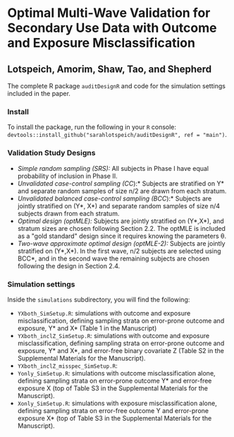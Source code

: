 # Optimal Multi-Wave Validation for Secondary Use Data with Outcome and Exposure Misclassification
## Lotspeich, Amorim, Shaw, Tao, and Shepherd
The complete R package `auditDesignR` and code for the simulation settings included in the paper. 

### Install
To install the package, run the following in your `R` console: `devtools::install_github("sarahlotspeich/auditDesignR", ref = "main")`.

### Validation Study Designs

  - *Simple random sampling (SRS):* All subjects in Phase I have equal probability of inclusion in Phase II.
  - *Unvalidated case-control sampling (CC*):* Subjects are stratified on Y* and separate random samples of size n/2 are drawn from each stratum.
  - *Unvalidated balanced case-control sampling (BCC*):* Subjects are jointly stratified on (Y*, X*) and separate random samples of size n/4 subjects drawn from each stratum. 
  - *Optimal design (optMLE):* Subjects are jointly stratified on (Y*,X*), and stratum sizes are chosen following Section 2.2. The optMLE is included as a "gold standard" design since it requires knowing the parameters θ.
  - *Two-wave approximate optimal design (optMLE-2):* Subjects are jointly stratified on (Y*,X*). In the first wave, n/2 subjects are selected using BCC*, and in the second wave the remaining subjects are chosen following the design in Section 2.4.

### Simulation settings 
Inside the `simulations` subdirectory, you will find the following: 

  - `YXboth_SimSetup.R`: simulations with outcome and exposure misclassification, defining sampling strata on error-prone outcome and exposure, Y* and X* (Table 1 in the Manuscript)
  - `YXboth_inclZ_SimSetup.R`: simulations with outcome and exposure misclassification, defining sampling strata on error-prone outcome and exposure, Y* and X*, and error-free binary covariate Z (Table S2 in the Supplemental Materials for the Manuscript).
  - `YXboth_inclZ_misspec_SimSetup.R`: 
  - `Yonly_SimSetup.R`: simulations with outcome misclassification alone, defining sampling strata on error-prone outcome Y* and error-free exposure X (top of Table S3 in the Supplemental Materials for the Manuscript).
  - `Xonly_SimSetup.R`: simulations with exposure misclassification alone, defining sampling strata on error-free outcome Y and error-prone exposure X* (top of Table S3 in the Supplemental Materials for the Manuscript).

